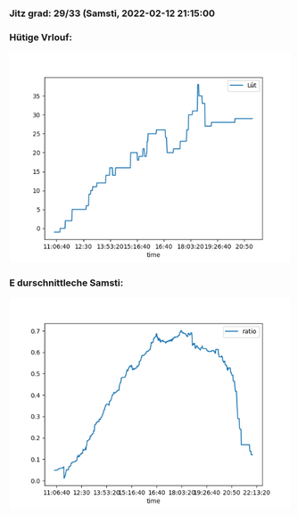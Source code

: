 ### Jitz grad: 29/33 (Samsti, 2022-02-12 21:15:00

### Hütige Vrlouf:
![Graph](Today.png)

### E durschnittleche Samsti:
![Graph](Samsti.png)